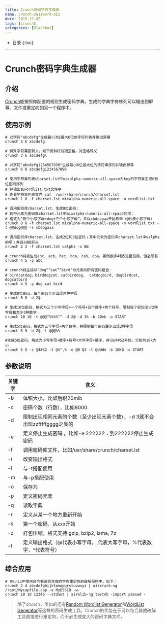 ```yaml
---
title: Crunch密码字典生成器
name: crunch-password-dic
date: 2015-12-02
tags: [crunch]
categories: [Blackhat]
---
```


* 目录
{:toc}

---

# Crunch密码字典生成器

## 介绍

[Crunch](//sourceforge.net/projects/crunch-wordlist/)能按照你配置的规则生成密码字典，生成的字典字符序列可以输出到屏幕、文件或重定向到另一个程序中。

## 使用示例

```shell
# 以字符"abcdefg"生成最小3位最大6位的字符列表并输出屏幕
crunch 3 6 abcdefg

# 特殊字符需要转义，如下面斜杠后跟空格，对空格转义
crunch 3 6 abcdefg\

# 以字符"abcdefg1234567890"生成最小6位最大位的字符串序列并输出屏幕
crunch 6 8 abcdefg1234567890

# 使用字符集列表charset.lst中mixalpha-numeric-all-space为key的字符集生成6到位密码序列
# 并输出到wordlist.txt文件中
# 查看字符集列表文件 cat  /usr/share/crunch/charset.lst
crunch 1 8 -f charset.lst mixalpha-numeric-all-space -o wordlist.txt

# 调用密码库charset.lst，生成8位密码；
# 其中元素为密码库charset.lst中mixalpha-numeric-all-space的项；
# 格式为“两个小写字母+dog+三个小写字母”，并以cbdogaaa开始枚举（@代表小写字母）
crunch 8 8 -f charset.lst mixalpha-numeric-all-space -o wordlist.txt -t @@dog@@@ -s cbdogaaa

# 调用密码库charset.lst，生成2位和3位密码；其中元素为密码库charset.lst中ualpha的项；并且以BB开头
crunch 2 3 -f charset.lst ualpha -s BB

# crunch将会生成abc, acb, bac, bca, cab, cba，虽然数字4和5这里没用，但必须有
crunch 4 5 -p abc

# crunch将生成以“dog”“cat”“bird”为元素的所有密码组合：
# birdcatdog，birddogcat，catbirddog,  catdogbird, dogbirdcat, dogcatbird
crunch 4 5 -p dog cat bird

# 生成8位密码，每个密码至少出现两种字母
crunch 8 8 -d 2@

# 生成10位密码，格式为三个小写字母+一个符号+四个数字+两个符号，限制每个密码至少2种字母和至少3种数字
crunch 10 10 -t @@@^%%%%^^ -d 2@ -d 3% -b 20mb -o START

# 生成5位密码，格式为三个字母+两个数字，并限制每个密码最少出现2种字母
crunch 5 5 -d 2@ -t @@@%%

#生成5位密码，格式为小写字母+数字+符号+大写字母+数字，并以@4#S2开始，分割为10k大小
crunch 5 5 -s @4#S2 -t @%^,% -e @8 Q2 -l @dddd -b 10KB -o START
```

## 参数说明

|关键字|含义|
|----|----|
|-b|体积大小，比如后跟20mib|
|-c|密码个数（行数），比如8000|
|-d|限制出现相同元素的个数（至少出现元素个数），-d 3就不会出现zzfffffgggg之类的|
|-e|定义停止生成密码 ，比如-e 222222：到222222停止生成密码|
|-f|调用密码库文件，比如/usr/share/crunch/charset.lst|
|-i|改变输出格式|
|-l|与-t搭配使用|
|-m|与-p搭配使用|
|-o|保存为|
|-p|定义密码元素|
|-q|读取字典|
|-r|定义从某一个地方重新开始|
|-s|第一个密码，从xxx开始|
|-z|打包压缩，格式支持 gzip, bzip2, lzma, 7z|
|-t|定义输出格式（@代表小写字母，,代表大写字母，%代表数字，^代表符号）|

## 综合应用

```shell
# 在unix中使用命令管道将生成的字典重定向到破解程序中，如下：
crunch 2 4 abcdefghijklmnopqrstuvwxyz | aircrack-ng /root/Mycapfile.cap -e MyESSID -w-
crunch 10 10 12345 --stdout | airolib-ng testdb -import passwd -
```

> 除了crunch，类似的还有[Random Wordlist Generator](//sourceforge.net/projects/random-wordlist-generator/)和[WordList Generator](//sourceforge.net/projects/wlistgenerator/)等这样的密码生成工具，Crunch的优势在于可以结合其他破解工具直接进行重定向，而不必生成庞大的密码字典文件。
